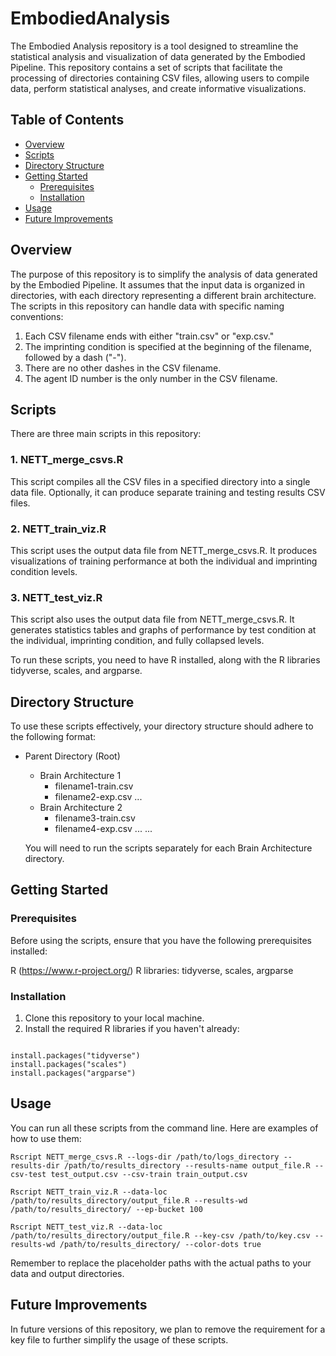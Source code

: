# EmbodiedAnalysis

The Embodied Analysis repository is a tool designed to streamline the statistical analysis and visualization of data generated by the Embodied Pipeline. This repository contains a set of scripts that facilitate the processing of directories containing CSV files, allowing users to compile data, perform statistical analyses, and create informative visualizations.

## Table of Contents

- [Overview](#overview)
- [Scripts](#scripts)
- [Directory Structure](#directory-structure)
- [Getting Started](#getting-started)
  - [Prerequisites](#prerequisites)
  - [Installation](#installation)
- [Usage](#usage)
- [Future Improvements](#future-improvements)

## Overview

The purpose of this repository is to simplify the analysis of data generated by the Embodied Pipeline. It assumes that the input data is organized in directories, with each directory representing a different brain architecture. The scripts in this repository can handle data with specific naming conventions:

1. Each CSV filename ends with either "train.csv" or "exp.csv."
2. The imprinting condition is specified at the beginning of the filename, followed by a dash ("-").
3. There are no other dashes in the CSV filename.
4. The agent ID number is the only number in the CSV filename.

## Scripts

There are three main scripts in this repository:
### 1. NETT_merge_csvs.R
This script compiles all the CSV files in a specified directory into a single data file. Optionally, it can produce separate training and testing results CSV files.

### 2. NETT_train_viz.R
This script uses the output data file from NETT_merge_csvs.R. It produces visualizations of training performance at both the individual and imprinting condition levels.

### 3. NETT_test_viz.R
This script also uses the output data file from NETT_merge_csvs.R. It generates statistics tables and graphs of performance by test condition at the individual, imprinting condition, and fully collapsed levels.

To run these scripts, you need to have R installed, along with the R libraries tidyverse, scales, and argparse.

## Directory Structure

To use these scripts effectively, your directory structure should adhere to the following format:

- Parent Directory (Root)
  - Brain Architecture 1
      - filename1-train.csv
      - filename2-exp.csv
      ...
  - Brain Architecture 2
      - filename3-train.csv
      - filename4-exp.csv
      ...
  ...

  You will need to run the scripts separately for each Brain Architecture directory.

## Getting Started

### Prerequisites
Before using the scripts, ensure that you have the following prerequisites installed:

R (https://www.r-project.org/)
R libraries: tidyverse, scales, argparse

### Installation
1. Clone this repository to your local machine.
2. Install the required R libraries if you haven't already:
```

install.packages("tidyverse")
install.packages("scales")
install.packages("argparse")

```

## Usage

You can run all these scripts from the command line. Here are examples of how to use them:

`Rscript NETT_merge_csvs.R --logs-dir /path/to/logs_directory --results-dir /path/to/results_directory --results-name output_file.R --csv-test test_output.csv --csv-train train_output.csv`

`Rscript NETT_train_viz.R --data-loc /path/to/results_directory/output_file.R --results-wd /path/to/results_directory/ --ep-bucket 100`

`Rscript NETT_test_viz.R --data-loc /path/to/results_directory/output_file.R --key-csv /path/to/key.csv --results-wd /path/to/results_directory/ --color-dots true`

Remember to replace the placeholder paths with the actual paths to your data and output directories.

## Future Improvements

In future versions of this repository, we plan to remove the requirement for a key file to further simplify the usage of these scripts.
